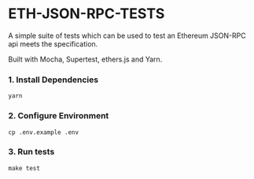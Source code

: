 
# ETH-JSON-RPC-TESTS

A simple suite of tests which can be used to test an Ethereum JSON-RPC api meets the specification.

Built with Mocha, Supertest, ethers.js and Yarn.


### 1. Install Dependencies
```
yarn
```

### 2. Configure Environment
```
cp .env.example .env
```

### 3. Run tests
```
make test
````